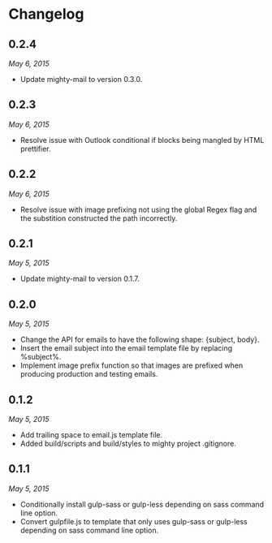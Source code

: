 # Changelog

## 0.2.4

*May 6, 2015*

- Update mighty-mail to version 0.3.0.


## 0.2.3

*May 6, 2015*

- Resolve issue with Outlook conditional if blocks being mangled by HTML prettifier.


## 0.2.2

*May 6, 2015*

- Resolve issue with image prefixing not using the global Regex flag and the substition constructed the path incorrectly.


## 0.2.1

*May 5, 2015*

- Update mighty-mail to version 0.1.7.


## 0.2.0

*May 5, 2015*

- Change the API for emails to have the following shape: {subject, body}.
- Insert the email subject into the email template file by replacing %subject%.
- Implement image prefix function so that images are prefixed when producing production and testing emails.


## 0.1.2

*May 5, 2015*

- Add trailing space to email.js template file.
- Added build/scripts and build/styles to mighty project .gitignore.


## 0.1.1

*May 5, 2015*

- Conditionally install gulp-sass or gulp-less depending on sass command line option.
- Convert gulpfile.js to template that only uses gulp-sass or gulp-less depending on sass command line option.